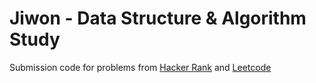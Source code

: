# Jiwon - Data Structure & Algorithm Study 
Submission code for problems from [Hacker Rank](https://www.hackerrank.com/) and [Leetcode](https://www.hackerrank.com/)
